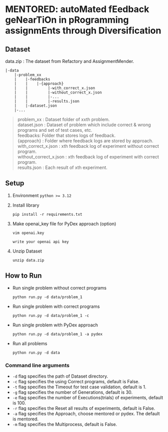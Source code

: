 # MENTORED: autoMated fEedback geNearTiOn in pRogramming assignmEnts through Diversification

## Dataset

data.zip : The dataset from Refactory and AssignmentMender.

```
|-data
    |-problem_xx
    |    |-feedbacks
    |    |    |-{approach}
    |    |         |-with_correct_x.json
    |    |         |-without_correct_x.json
    |    |         |-...
    |    |         |-results.json
    |    |-dataset.json
    |-...
```

> problem_xx : Dataset folder of xxth problem.  
> dataset.json : Dataset of problem which include correct & wrong programs and set of test cases, etc.  
> feedbacks: Folder that stores logs of feedback.  
> {approach} : Folder where feedback logs are stored by approach.  
> with_correct_x.json : xth feedback log of experiment without correct program.  
> without_correct_x.json : xth feedback log of experiment with correct program.  
> results.json : Each result of xth experiment.  

## Setup

1. Environment
   `python >= 3.12`
2. Install library

   ```
   pip install -r requirements.txt
   ```
3. Make openai_key file for PyDex approach (option)

   ```
   vim openai.key
   ```

   ```
   write your openai api key
   ```
4. Unzip Dataset

   ```
   unzip data.zip
   ```

## How to Run

+ Run single problem without correct programs
  ```
  python run.py -d data/problem_1
  ```
+ Run single problem with correct programs
  ```
  python run.py -d data/problem_1 -c
  ```
+ Run single problem with PyDex approach
  ```
  python run.py -d data/problem_1 -a pydex
  ```
+ Run all problems
  ```
  python run.py -d data
  ```

### Command line arguments

- `-d` flag specifies the path of Dataset directory.
- `-c` flag specifies the using Correct programs, default is False.
- `-t` flag specifies the Timeout for test case validation, default is 1.
- `-g` flag specifies the number of Generations, default is 30.
- `-e` flag specifies the number of Executions(trials) of experiments, default is 100.
- `-r` flag specifies the Reset all results of experiments, default is False.
- `-a` flag specifies the Approach, choose mentored or pydex. The default is mentored.
- `-m` flag specifies the Multiprocess, default is False.
